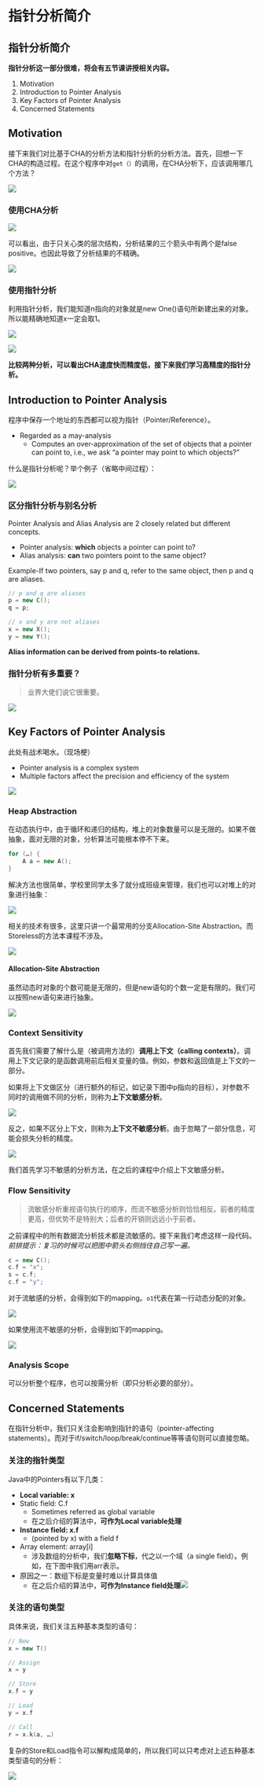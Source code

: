 # 指针分析简介

## 指针分析简介

**指针分析这一部分很难，将会有五节课讲授相关内容。**

1. Motivation
2. Introduction to Pointer Analysis
3. Key Factors of Pointer Analysis
4. Concerned Statements

## Motivation

接下来我们对比基于CHA的分析方法和指针分析的分析方法。首先，回想一下CHA的构造过程。在这个程序中对`get（）`的调用，在CHA分析下，应该调用哪几个方法？

![](../.gitbook/assets/image-20201105183618529.png)

### 使用CHA分析

![](../.gitbook/assets/image-20201109140057119.png)

可以看出，由于只关心类的层次结构，分析结果的三个箭头中有两个是false positive。也因此导致了分析结果的不精确。

![](../.gitbook/assets/image-20201109140605829.png)

### 使用指针分析

利用指针分析，我们能知道n指向的对象就是new One\(\)语句所新建出来的对象。所以能精确地知道x一定会取1。

![](../.gitbook/assets/image-20201109154728420.png)

![](../.gitbook/assets/image-20201109154844509.png)

**比较两种分析，可以看出CHA速度快而精度低，接下来我们学习高精度的指针分析。**

## Introduction to Pointer Analysis

程序中保存一个地址的东西都可以视为指针（Pointer/Reference）。

* Regarded as a may-analysis
  * Computes an over-approximation of the set of objects that a pointer can point to, i.e., we ask “a pointer may point to which objects?”

什么是指针分析呢？举个例子（省略中间过程）：

![](../.gitbook/assets/image-20201105184327763.png)

### 区分指针分析与别名分析

Pointer Analysis and Alias Analysis are 2 closely related but different concepts.

* Pointer analysis: **which** objects a pointer can point to?
* Alias analysis: **can** two pointers point to the same object?

Example-If two pointers, say p and q, refer to the same object, then p and q are aliases.

```cpp
// p and q are aliases
p = new C();
q = p;

// x and y are not aliases
x = new X();
y = new Y();
```

**Alias information can be derived from points-to relations.**

### 指针分析有多重要？

> 业界大佬们说它很重要。

![](../.gitbook/assets/image-20201105184919660.png)

## Key Factors of Pointer Analysis

此处有战术喝水。（现场梗）

* Pointer analysis is a complex system
* Multiple factors affect the precision and efficiency of the system

![](../.gitbook/assets/image-20201105185230667.png)

### Heap Abstraction

在动态执行中，由于循环和递归的结构，堆上的对象数量可以是无限的。如果不做抽象，面对无限的对象，分析算法可能根本停不下来。

```cpp
for (…) {
    A a = new A();
}
```

解决方法也很简单，学校里同学太多了就分成班级来管理，我们也可以对堆上的对象进行抽象：

![](../.gitbook/assets/image-20201105185431196.png)

相关的技术有很多，这里只讲一个最常用的分支Allocation-Site Abstraction。而Storeless的方法本课程不涉及。

![](../.gitbook/assets/image-20201105185630758.png)

#### Allocation-Site Abstraction

虽然动态时对象的个数可能是无限的，但是new语句的个数一定是有限的。我们可以按照new语句来进行抽象。

![](../.gitbook/assets/image-20201105185806532.png)

### Context Sensitivity

首先我们需要了解什么是（被调用方法的）**调用上下文（calling contexts）**。调用上下文记录的是函数调用前后相关变量的值。例如，参数和返回值是上下文的一部分。

如果将上下文做区分（进行额外的标记，如记录下图中p指向的目标），对参数不同时的调用做不同的分析，则称为**上下文敏感分析**。

![](../.gitbook/assets/image-20201105190333596.png)

反之，如果不区分上下文，则称为**上下文不敏感分析**。由于忽略了一部分信息，可能会损失分析的精度。

![](../.gitbook/assets/image-20201105190439805.png)

我们首先学习不敏感的分析方法，在之后的课程中介绍上下文敏感分析。

### Flow Sensitivity

> ​ 流敏感分析重视语句执行的顺序，而流不敏感分析则恰恰相反。前者的精度更高，但优势不是特别大；后者的开销则远远小于前者。

之前课程中的所有数据流分析技术都是流敏感的。接下来我们考虑这样一段代码。_前排提示：复习的时候可以把图中箭头右侧挡住自己写一遍。_

```cpp
c = new C();
c.f = "x";
s = c.f;
c.f = "y";
```

对于流敏感的分析，会得到如下的mapping。`o1`代表在第一行动态分配的对象。

![](../.gitbook/assets/image-20201105191248594.png)

如果使用流不敏感的分析，会得到如下的mapping。

![](../.gitbook/assets/image-20201105191705757.png)

### Analysis Scope

可以分析整个程序，也可以按需分析（即只分析必要的部分）。

## Concerned Statements

在指针分析中，我们只关注会影响到指针的语句（pointer-affecting statements）。而对于if/switch/loop/break/continue等等语句则可以直接忽略。

### 关注的指针类型

Java中的Pointers有以下几类：

* **Local variable: x**
* Static field: C.f
  * Sometimes referred as global variable
  * 在之后介绍的算法中，**可作为Local variable处理**
* **Instance field: x.f**
  * \(pointed by x\) with a field f
* Array element: array\[i\]
  * 涉及数组的分析中，我们**忽略下标**，代之以一个域（a single field）。例如，在下图中我们用arr表示。
* 原因之一：数组下标是变量时难以计算具体值
  * 在之后介绍的算法中，**可作为Instance field处理**![](../.gitbook/assets/image-20201105194030384.png)

### 关注的语句类型

具体来说，我们关注五种基本类型的语句：

```cpp
// New
x = new T()

// Assign
x = y

// Store
x.f = y

// Load
y = x.f

// Call
r = x.k(a, …)
```

复杂的Store和Load指令可以解构成简单的，所以我们可以只考虑对上述五种基本类型语句的分析：

![](../.gitbook/assets/image-20201105194707507.png)

